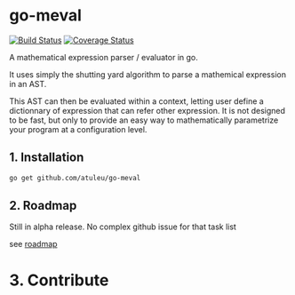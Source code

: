 go-meval
========

[![Build Status](https://drone.io/github.com/atuleu/go-meval/status.png)](https://drone.io/github.com/atuleu/go-meval/latest) 
[![Coverage Status](https://coveralls.io/repos/atuleu/go-meval/badge.png)](https://coveralls.io/r/atuleu/go-meval)


A mathematical expression  parser / evaluator in go.


It uses simply the shutting yard algorithm to parse a mathemical expression in an AST.

This AST can then be evaluated within a context, letting user define a dictionnary of expression that can refer other expression. It is not designed to be fast, but only to provide an easy way to mathematically parametrize your program at a configuration level.

## 1. Installation

```bash
go get github.com/atuleu/go-meval
```

## 2. Roadmap

Still in alpha release. No complex github issue for that task list

see [roadmap](roadmap.md)

# 3. Contribute 
